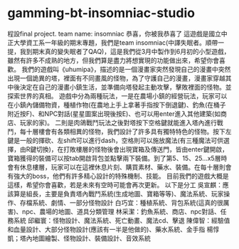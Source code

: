 # gamming-bt-insomniac-studio
程設final project. team name: insomniac
恭喜，你被我恭喜了
這遊戲是國立中正大學資工系一年級的期末專題，我們是team insomniac(中譯失眠者。順帶一提，我到期末真的變失眠者了QAQ)，這是我們從3月中製作到6月初的小型遊戲，雖然有許多不成熟的地方，但我們算是盡力將想實現的功能做出來，希望你會喜歡。
我們的遊戲叫《uhumipa》，描述的是一個漫畫家突然發現自己的漫畫中突然出現一個詭異的塔，裡面有不同畫風的怪物，為了守護自己的漫畫，漫畫家穿越其中後決定在自己的漫畫小鎮生活，並準備向塔發起主動攻擊，擊敗裡面的怪物。並探索世界的真相。
遊戲中分為兩種玩法，一是在農場小鎮的經營玩法，玩家可以在小鎮內儲備物資，種植作物(在農地上手上拿著手指按下倒退鍵)、釣魚(在桶子附近按F)、和NPC對話(星星圖案出現後按E)、也可以用enter進入其他建築(如商店、玩家的家)。
二則是肉鴿戰鬥玩法之後對塔按下空格鍵就能進入塔內進行戰鬥，每十層樓會有各類相異的怪物，我們設計了許多具有獨特特色的怪物。按下左鍵是一般的揮砍、左shift可以進行dash，空格則可以施放魔法(有三種魔法可供選擇，由R鍵切換)，在打敗樓層的怪物後會出現寶箱及傳送門，皆由enter鍵開啟，寶箱獲得的裝備可以按tab開啟背包並點擊兩下裝備。到了第5、15、25...x5層時會有休息樓層，玩家可以在這裡休息片刻、購買素材、藥水、裝備。在每十層則會有強大的boss，他們有許多精心設計的特殊機制、技能。
目前我們的遊戲大概是這樣，希望你會喜歡，若是未來有空時可能會再次更新。
以下是分工
吳宣麒：應該算是組長，主要是負責塔內戰鬥系統(生成地圖、寶箱等等)、魔法系統、玩家操作、存檔系統、劇情、一部分怪物設計
白巧宜：種植系統、背包系統(這真的很厲害)、npc、農場的地圖、道具分類管理
林采潔：釣魚系統、商店、npc對話、任務系統
邱繼寰：怪物設計、魔法系統、死亡動畫、魔法cd、擊退
陳偉智：經驗值和血量設計、大部分怪物設計(應該有一半是他做的)、藥水系統、金手指
楊惇凱；塔內地圖繪製、怪物設計、裝備設計、音效系統
